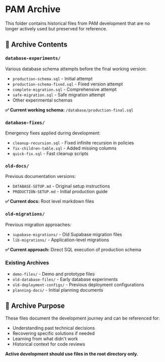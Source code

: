 # PAM Archive

This folder contains historical files from PAM development that are no longer actively used but preserved for reference.

## 📁 Archive Contents

### `database-experiments/`
Various database schema attempts before the final working version:
- `production-schema.sql` - Initial attempt
- `production-schema-fixed.sql` - Fixed version attempt  
- `complete-migration.sql` - Comprehensive attempt
- `safe-migration.sql` - Safe migration attempt
- Other experimental schemas

**✅ Current working schema:** `/database/production-final.sql`

### `database-fixes/`
Emergency fixes applied during development:
- `cleanup-recursion.sql` - Fixed infinite recursion in policies
- `fix-children-table.sql` - Added missing columns
- `quick-fix.sql` - Fast cleanup scripts

### `old-docs/`
Previous documentation versions:
- `DATABASE-SETUP.md` - Original setup instructions
- `PRODUCTION-SETUP.md` - Initial production guide

**✅ Current docs:** Root level markdown files

### `old-migrations/`
Previous migration approaches:
- `supabase-migrations/` - Old Supabase migration files
- `lib-migrations/` - Application-level migrations

**✅ Current approach:** Direct SQL execution of production schema

### Existing Archives
- `demo-files/` - Demo and prototype files
- `old-database-files/` - Early database experiments
- `old-deployment-configs/` - Previous deployment configurations
- `planning-docs/` - Initial planning documents

## 🎯 Archive Purpose

These files document the development journey and can be referenced for:
- Understanding past technical decisions
- Recovering specific solutions if needed
- Learning from what didn't work
- Historical context for code reviews

**Active development should use files in the root directory only.**